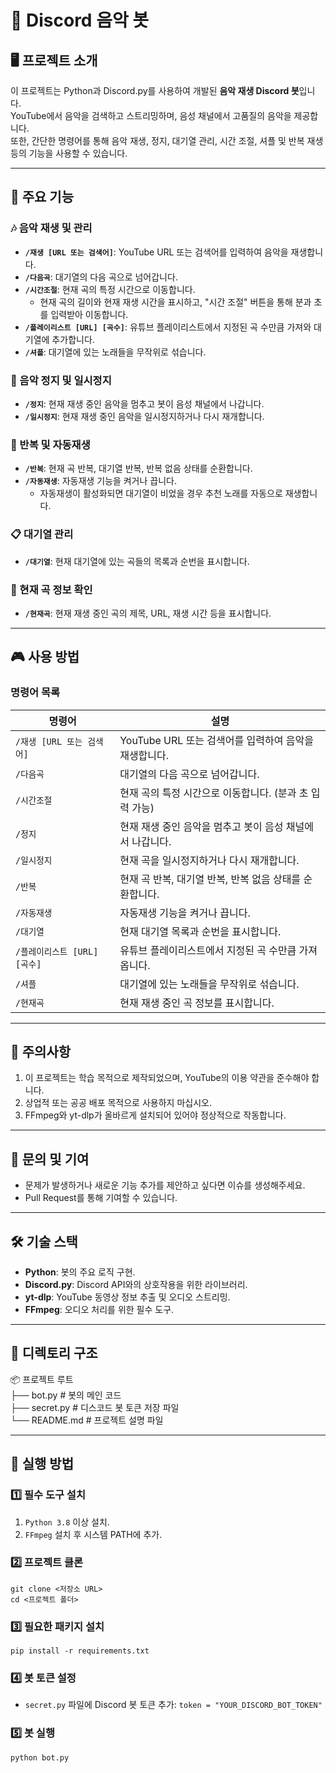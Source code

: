 # 🎵 Discord 음악 봇

## 🖥️ 프로젝트 소개

이 프로젝트는 Python과 Discord.py를 사용하여 개발된 **음악 재생 Discord 봇**입니다.  
YouTube에서 음악을 검색하고 스트리밍하며, 음성 채널에서 고품질의 음악을 제공합니다.  
또한, 간단한 명령어를 통해 음악 재생, 정지, 대기열 관리, 시간 조절, 셔플 및 반복 재생 등의 기능을 사용할 수 있습니다.

---

## 📌 주요 기능

### 🎶 음악 재생 및 관리

- **`/재생 [URL 또는 검색어]`**: YouTube URL 또는 검색어를 입력하여 음악을 재생합니다.
- **`/다음곡`**: 대기열의 다음 곡으로 넘어갑니다.
- **`/시간조절`**: 현재 곡의 특정 시간으로 이동합니다.
  - 현재 곡의 길이와 현재 재생 시간을 표시하고, "시간 조절" 버튼을 통해 분과 초를 입력받아 이동합니다.
- **`/플레이리스트 [URL] [곡수]`**: 유튜브 플레이리스트에서 지정된 곡 수만큼 가져와 대기열에 추가합니다.
- **`/셔플`**: 대기열에 있는 노래들을 무작위로 섞습니다.

### 🛑 음악 정지 및 일시정지

- **`/정지`**: 현재 재생 중인 음악을 멈추고 봇이 음성 채널에서 나갑니다.
- **`/일시정지`**: 현재 재생 중인 음악을 일시정지하거나 다시 재개합니다.

### 🔁 반복 및 자동재생

- **`/반복`**: 현재 곡 반복, 대기열 반복, 반복 없음 상태를 순환합니다.
- **`/자동재생`**: 자동재생 기능을 켜거나 끕니다.
  - 자동재생이 활성화되면 대기열이 비었을 경우 추천 노래를 자동으로 재생합니다.

### 📋 대기열 관리

- **`/대기열`**: 현재 대기열에 있는 곡들의 목록과 순번을 표시합니다.

### 🎵 현재 곡 정보 확인

- **`/현재곡`**: 현재 재생 중인 곡의 제목, URL, 재생 시간 등을 표시합니다.

---

## 🎮 사용 방법

### 명령어 목록

| 명령어                    | 설명                                                      |
| ------------------------- | --------------------------------------------------------- |
| `/재생 [URL 또는 검색어]` | YouTube URL 또는 검색어를 입력하여 음악을 재생합니다.     |
| `/다음곡`                 | 대기열의 다음 곡으로 넘어갑니다.                          |
| `/시간조절`               | 현재 곡의 특정 시간으로 이동합니다. (분과 초 입력 가능)   |
| `/정지`                   | 현재 재생 중인 음악을 멈추고 봇이 음성 채널에서 나갑니다. |
| `/일시정지`               | 현재 곡을 일시정지하거나 다시 재개합니다.                 |
| `/반복`                   | 현재 곡 반복, 대기열 반복, 반복 없음 상태를 순환합니다.   |
| `/자동재생`               | 자동재생 기능을 켜거나 끕니다.                            |
| `/대기열`                 | 현재 대기열 목록과 순번을 표시합니다.                     |
| `/플레이리스트 [URL] [곡수]` | 유튜브 플레이리스트에서 지정된 곡 수만큼 가져옵니다.      |
| `/셔플`                   | 대기열에 있는 노래들을 무작위로 섞습니다.                 |
| `/현재곡`                 | 현재 재생 중인 곡 정보를 표시합니다.                      |

---

## 📢 주의사항

1. 이 프로젝트는 학습 목적으로 제작되었으며, YouTube의 이용 약관을 준수해야 합니다.
2. 상업적 또는 공공 배포 목적으로 사용하지 마십시오.
3. FFmpeg와 yt-dlp가 올바르게 설치되어 있어야 정상적으로 작동합니다.

---

## 📧 문의 및 기여

- 문제가 발생하거나 새로운 기능 추가를 제안하고 싶다면 이슈를 생성해주세요.
- Pull Request를 통해 기여할 수 있습니다.

---

## 🛠️ 기술 스택

- **Python**: 봇의 주요 로직 구현.
- **Discord.py**: Discord API와의 상호작용을 위한 라이브러리.
- **yt-dlp**: YouTube 동영상 정보 추출 및 오디오 스트리밍.
- **FFmpeg**: 오디오 처리를 위한 필수 도구.

---

## 📂 디렉토리 구조
📦 프로젝트 루트<br>
├── bot.py # 봇의 메인 코드<br>
├── secret.py # 디스코드 봇 토큰 저장 파일<br>
└── README.md # 프로젝트 설명 파일


---

## 🚀 실행 방법

### 1️⃣ 필수 도구 설치

1. `Python 3.8` 이상 설치.
2. `FFmpeg` 설치 후 시스템 PATH에 추가.

### 2️⃣ 프로젝트 클론

```
git clone <저장소 URL>
cd <프로젝트 폴더>
```

### 3️⃣ 필요한 패키지 설치
```
pip install -r requirements.txt
```

### 4️⃣ 봇 토큰 설정

- `secret.py` 파일에 Discord 봇 토큰 추가: `token = "YOUR_DISCORD_BOT_TOKEN"`

### 5️⃣ 봇 실행

```
python bot.py
```

